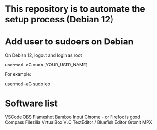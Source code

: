 # This repository is to automate the setup process (Debian 12)

# Add user to sudoers on Debian

On Debian 12, logout and login as root

usermod -aG sudo {YOUR_USER_NAME}

For example:

usermod -aG sudo leo

# Software list

VSCode
OBS
Flameshot
Bamboo Input
Chrome - or Firefox is good
Compass
Filezilla
VirtualBox
VLC
TextEditor / Bluefish Editor
Gromit MPX
